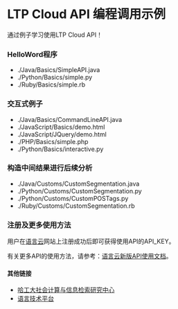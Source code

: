 LTP Cloud API 编程调用示例
==========================

通过例子学习使用LTP Cloud API！

### HelloWord程序

* ./Java/Basics/SimpleAPI.java
* ./Python/Basics/simple.py
* ./Ruby/Basics/simple.rb

### 交互式例子

* ./Java/Basics/CommandLineAPI.java
* ./JavaScript/Basics/demo.html
* ./JavaScript/JQuery/demo.html
* ./PHP/Basics/simple.php
* ./Python/Basics/interactive.py

### 构造中间结果进行后续分析

* ./Java/Customs/CustomSegmentation.java
* ./Python/Customs/CustomSegmentation.py
* ./Python/Customs/CustomPOSTags.py
* ./Ruby/Customs/CustomSegmentation.rb

### 注册及更多使用方法

用户在[语言云](http://www.ltp-cloud.com)网站上注册成功后即可获得使用API的API_KEY。

有关更多API的使用方法，请参考：[语言云新版API使用文档](http://ltp-cloud.com/document/new/)。

#### 其他链接

* [哈工大社会计算与信息检索研究中心](http://ir.hit.edu.cn/)
* [语言技术平台](https://github.com/HIT-SCIR/ltp)
